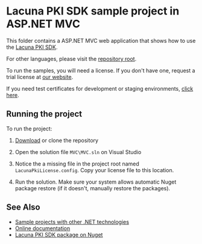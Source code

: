 Lacuna PKI SDK sample project in ASP.NET MVC
============================================

This folder contains a ASP.NET MVC web application that shows how to use the
[Lacuna PKI SDK](https://www.lacunasoftware.com/en/products/pki_sdk).

For other languages, please visit the [repository root](https://github.com/LacunaSoftware/PkiSdkSamples).

To run the samples, you will need a license. If you don't have one, request a trial license at
[our website](http://www.lacunasoftware.com/en/home/contact).

If you need test certificates for development or staging environments, [click here](https://github.com/LacunaSoftware/PkiSdkSamples#test-certificates).

Running the project
-------------------

To run the project:

1. [Download](https://github.com/LacunaSoftware/PkiSdkSamples/archive/master.zip) or clone the repository

2. Open the solution file `MVC\MVC.sln` on Visual Studio

3. Notice the a missing file in the project root named `LacunaPkiLicense.config`. Copy your license file to this location.
   
4. Run the solution. Make sure your system allows automatic Nuget package restore (if it doesn't, manually restore the packages).

See Also
--------

* [Sample projects with other .NET technologies](https://github.com/LacunaSoftware/PkiSdkSamples)
* [Online documentation](http://pki.lacunasoftware.com/Help)
* [Lacuna PKI SDK package on Nuget](https://www.nuget.org/packages/Lacuna.Pki)
